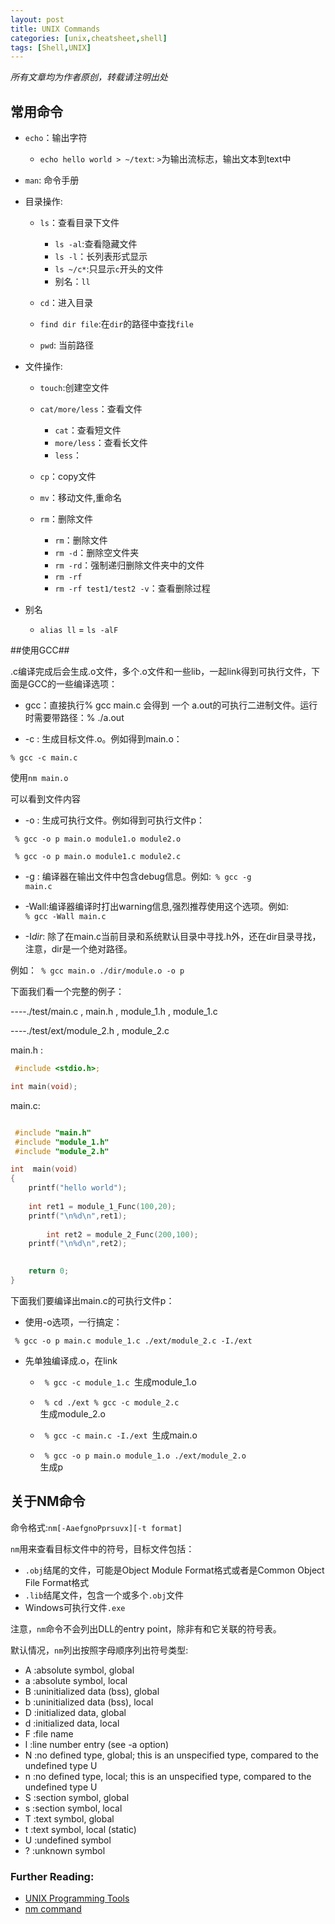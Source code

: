 ```yaml
---
layout: post
title: UNIX Commands
categories: [unix,cheatsheet,shell]
tags: [Shell,UNIX]
---
```


<em>所有文章均为作者原创，转载请注明出处</em>

## 常用命令


- `echo`：输出字符
	- `echo hello world > ~/text`: `>`为输出流标志，输出文本到text中

- `man`: 命令手册

- 目录操作:	
	
	- `ls`：查看目录下文件
		- `ls -al`:查看隐藏文件
		- `ls -l`：长列表形式显示
		- `ls ~/c*`:只显示`c`开头的文件
		- 别名：`ll`

	- `cd`：进入目录
	- `find dir file`:在`dir`的路径中查找`file`
	- `pwd`: 当前路径

- 文件操作:

	- `touch`:创建空文件
	
	- `cat/more/less`：查看文件
		- `cat`：查看短文件
		- `more/less`：查看长文件
		- `less`：
		 	
	- `cp`：copy文件
	- `mv`：移动文件,重命名
	
	- `rm`：删除文件
		- `rm`：删除文件
		- `rm -d`：删除空文件夹
		- `rm -rd`：强制递归删除文件夹中的文件
		- `rm -rf`
		- `rm -rf test1/test2 -v`：查看删除过程

- 别名
	- `alias ll` = `ls -alF`  

##使用GCC##

.c编译完成后会生成.o文件，多个.o文件和一些lib，一起link得到可执行文件，下面是GCC的一些编译选项：

- gcc：直接执行% gcc  main.c 会得到 一个 a.out的可执行二进制文件。运行时需要带路径：% ./a.out

-  -c : 生成目标文件.o。例如得到main.o：

```
% gcc -c main.c
```

使用<code>nm main.o</code>

可以看到文件内容

- -o : 生成可执行文件。例如得到可执行文件p：

<code> % gcc -o p main.o module1.o module2.o </code>

<code> % gcc -o p main.o module1.c module2.c </code>

- -g : 编译器在输出文件中包含debug信息。例如:<code> % gcc -g main.c</code>

- -Wall:编译器编译时打出warning信息,强烈推荐使用这个选项。例如:<code> % gcc -Wall main.c</code>

- -I<em>dir</em>: 除了在main.c当前目录和系统默认目录中寻找.h外，还在dir目录寻找，注意，dir是一个绝对路径。

例如：<code> % gcc main.o ./dir/module.o -o p </code>



下面我们看一个完整的例子：

----./test/main.c , main.h  ,  module_1.h  ,  module_1.c  

----./test/ext/module_2.h  ,  module_2.c

main.h : 

```c 
 #include <stdio.h>;

int main(void);

```

main.c:

```c

 #include "main.h" 
 #include "module_1.h"
 #include "module_2.h"

int  main(void)
{
	printf("hello world");
	
	int ret1 = module_1_Func(100,20); 
	printf("\n%d\n",ret1);
	
        int ret2 = module_2_Func(200,100);
	printf("\n%d\n",ret2);
	

	return 0;
}
```

下面我们要编译出main.c的可执行文件p：

- 使用-o选项，一行搞定：

<code> % gcc -o p main.c module_1.c ./ext/module_2.c -I./ext </code>

- 先单独编译成.o，在link

	- <code> % gcc -c module_1.c </code>生成module_1.o

	- <code> % cd ./ext	% gcc -c module_2.c </code>生成module_2.o

	- <code> % gcc -c main.c -I./ext </code>生成main.o

	- <code> % gcc -o p main.o module_1.o ./ext/module_2.o </code>生成p


## 关于NM命令

命令格式:`nm[-AaefgnoPprsuvx][-t format]`

`nm`用来查看目标文件中的符号，目标文件包括：

- `.obj`结尾的文件，可能是Object Module Format格式或者是Common Object File Format格式
- `.lib`结尾文件，包含一个或多个`.obj`文件
- Windows可执行文件`.exe`

注意，`nm`命令不会列出DLL的entry point，除非有和它关联的符号表。

默认情况，`nm`列出按照字母顺序列出符号类型:

- A :absolute symbol, global
- a :absolute symbol, local
- B :uninitialized data (bss), global
- b :uninitialized data (bss), local
- D :initialized data, global
- d :initialized data, local
- F :file name
- l :line number entry (see -a option)
- N :no defined type, global; this is an unspecified type, compared to the undefined type U
- n :no defined type, local; this is an unspecified type, compared to the undefined type U
- S :section symbol, global
- s :section symbol, local
- T :text symbol, global
- t :text symbol, local (static)
- U :undefined symbol
- ? :unknown symbol

<h3>Further Reading:</h3>

- <a href="http://cslibrary.stanford.edu/107/UnixProgrammingTools.pdf">UNIX Programming Tools</a>
- <a href="https://www.mkssoftware.com/docs/man1/nm.1.asp">nm command</a>
